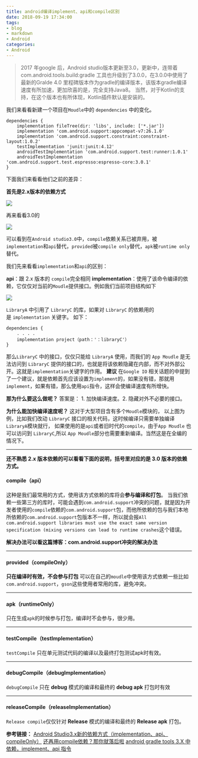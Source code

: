 ```yaml
---
title: android编译implement、api和compile区别
date: 2018-09-19 17:34:00
tags:
- blog
- markdown
- Android 
categories:
- Android 
---
```


> 2017 年google 后，Android studio版本更新至3.0，更新中，连带着com.android.tools.build:gradle 工具也升级到了3.0.0，在3.0.0中使用了最新的Gralde 4.0 里程碑版本作为gradle的编译版本，该版本gradle编译速度有所加速，更加欣喜的是，完全支持Java8。
>  当然，对于Kotlin的支持，在这个版本也有所体现，Kotlin插件默认是安装的。

我们来看看新建一个项目在`Moudle`中的 `dependencies` 中的变化。

```
dependencies {
    implementation fileTree(dir: 'libs', include: ['*.jar'])
    implementation 'com.android.support:appcompat-v7:26.1.0'
    implementation 'com.android.support.constraint:constraint-layout:1.0.2'
    testImplementation 'junit:junit:4.12'
    androidTestImplementation 'com.android.support.test:runner:1.0.1'
    androidTestImplementation 'com.android.support.test.espresso:espresso-core:3.0.1'
}
```

下面我们来看看他们之前的差异：

**首先是2.x版本的依赖方式**



![](https://ws3.sinaimg.cn/large/006tNbRwly1fvezmhkutaj304h042we9.jpg) 

再来看看3.0的

![](https://ws3.sinaimg.cn/large/006tNbRwly1fvezmhiskgj306f05edfm.jpg)



可以看到在`Android studio3.0`中，`compile`依赖关系已被弃用，被`implementation`和`api`替代，`provided`被`compile only`替代，`apk`被`runtime only`替代。

我们先来看看`implementation`和`api`的区别：

**api**：跟 2.x 版本的 `compile`完全相同
**implementation**：使用了该命令编译的依赖，它仅仅对当前的`Moudle`提供接口。例如我们当前项目结构如下

![](https://ws3.sinaimg.cn/large/006tNbRwly1fvezmhgoxyj30a108xjrx.jpg)

`LibraryA` 中引用了 `LibraryC` 的库，如果对 `LibraryC` 的依赖用的是 `implementation` 关键字。 如下：

```
dependencies {
    . . . . 
    implementation project（path：'：libraryC'）
}
```

那么`LibraryC` 中的接口，仅仅只能给 `LibraryA` 使用，而我们的 `App Moudle` 是无法访问到 `LibraryC` 提供的接口的，也就是将该依赖隐藏在内部，而不对外部公开。这就是`implementation`关键字的作用。
 **建议**
 在`Google IO` 相关话题的中提到了一个建议，就是依赖首先应该设置为`implement`的，如果没有错，那就用`implement`，如果有错，那么使用`api`指令，这样会使编译速度有所增快。

**那为什么要这么做呢？**
 答案是： 1. 加快编译速度。2. 隐藏对外不必要的接口。

**为什么能加快编译速度呢？**
 这对于大型项目含有多个`Moudle`模块的， 以上图为例，比如我们改动 `LibraryC` 接口的相关代码，这时候编译只需要单独编译`LibraryA`模块就行， 如果使用的是`api`或者旧时代的`compile`，由于`App Moudle` 也可以访问到 `LibraryC`,所以 `App Moudle`部分也需要重新编译。当然这是在全编的情况下。

------

**还不熟悉 2.x 版本依赖的可以看看下面的说明，括号里对应的是 3.0 版本的依赖方式。**

#### compile（api）

这种是我们最常用的方式，使用该方式依赖的库将会**参与编译和打包**。
 当我们依赖一些第三方的库时，可能会遇到`com.android.support`冲突的问题，就是因为开发者使用的`compile`依赖的`com.android.support`包，而他所依赖的包与我们本地所依赖的`com.android.support`包版本不一样，所以就会报`All com.android.support libraries must use the exact same version specification (mixing versions can lead to runtime crashes`这个错误。

**解决办法可以看这篇博客：com.android.support冲突的解决办法**

------

#### provided（compileOnly）

**只在编译时有效，不会参与打包**
 可以在自己的`moudle`中使用该方式依赖一些比如`com.android.support`，`gson`这些使用者常用的库，避免冲突。

------

#### apk（runtimeOnly）

只在生成`apk`的时候参与打包，编译时不会参与，很少用。

------

#### testCompile（testImplementation）

`testCompile` 只在单元测试代码的编译以及最终打包测试apk时有效。

------

#### debugCompile（debugImplementation）

`debugCompile` 只在 **debug** 模式的编译和最终的 **debug apk** 打包时有效

------

#### releaseCompile（releaseImplementation）

`Release compile`仅仅针对 **Release** 模式的编译和最终的 **Release apk** 打包。

**参考链接：**
 [ Android Studio3.x新的依赖方式（implementation、api、compileOnly）](https://link.jianshu.com?t=http%3A%2F%2Fblog.csdn.net%2Fyuzhiqiang_1993%2Farticle%2Fdetails%2F78366985%3FlocationNum%3D6%26fps%3D1)
 [还再用compile依赖？那你就落后啦](https://link.jianshu.com?t=https%3A%2F%2Fjuejin.im%2Fpost%2F5a0a71466fb9a045196918ab)
 [android gradle tools 3.X 中依赖，implement、api 指令](https://link.jianshu.com?t=http%3A%2F%2Fblog.csdn.net%2Fsoslinken%2Farticle%2Fdetails%2F73114637)

 

  